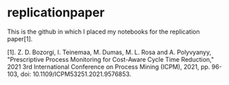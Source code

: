 # replicationpaper

This is the github in which I placed my notebooks for the replication paper[1].

[1]. Z. D. Bozorgi, I. Teinemaa, M. Dumas, M. L. Rosa and A. Polyvyanyy, "Prescriptive Process Monitoring for Cost-Aware Cycle Time Reduction," 2021 3rd International Conference on Process Mining (ICPM), 2021, pp. 96-103, doi: 10.1109/ICPM53251.2021.9576853.
